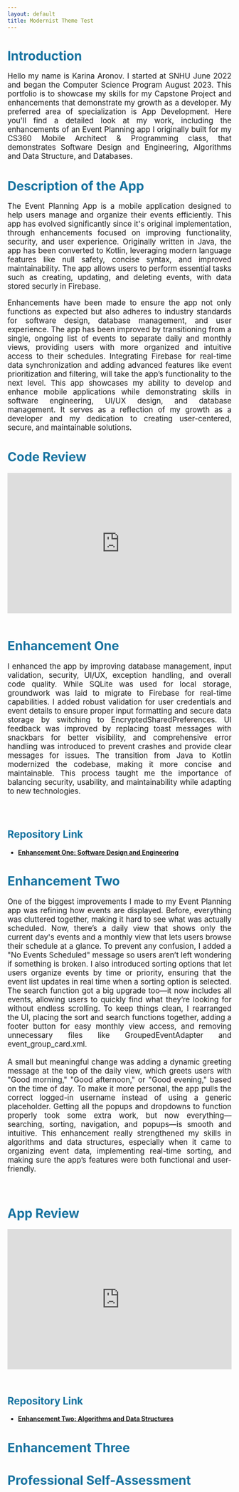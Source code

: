 ```yaml
---
layout: default
title: Modernist Theme Test
---
```


# <span style="color:#1773a0; font-size:1em;">Introduction</span> <br>
<p style="font-size: 1.2em; text-align: justify;">
Hello my name is Karina Aronov. I started at SNHU June 2022 and began the Computer Science Program August 2023. This portfolio is to showcase my skills for my Capstone Project and enhancements that demonstrate my growth as a developer. My preferred area of specialization is App Development. Here you'll find a detailed look at my work, including the enhancements of an Event Planning app I originally built for my CS360 Mobile Architect & Programming class, that demonstrates Software Design and Engineering, Algorithms and Data Structure, and Databases. 
</p>

# <span style="color:#1773a0; font-size:1em;">Description of the App</span> <br>
<p style="font-size: 1.2em; text-align: justify;">
The Event Planning App is a mobile application designed to help users manage and organize their events efficiently. This app has evolved significantly since it's original implementation, through enhancements focused on improving functionality, security, and user experience. Originally written in Java, the app has been converted to Kotlin, leveraging modern language features like null safety, concise syntax, and improved maintainability. The app allows users to perform essential tasks such as creating, updating, and deleting events, with data stored securly in Firebase. <br>
</p>

<p style="font-size: 1.2em; text-align: justify;">
Enhancements have been made to ensure the app not only functions as expected but also adheres to industry standards for software design, database management, and user experience. The app has been improved by transitioning from a single, ongoing list of events to separate daily and monthly views, providing users with more organized and intuitive access to their schedules. Integrating Firebase for real-time data synchronization and adding advanced features like event prioritization and filtering, will take the app’s functionality to the next level. This app showcases my ability to develop and enhance mobile applications while demonstrating skills in software engineering, UI/UX design, and database management. It serves as a reflection of my growth as a developer and my dedication to creating user-centered, secure, and maintainable solutions.
</p>

# <span style="color:#1773a0; font-size:1em;">Code Review</span> <br>
<div style="display: flex; justify-content: center;">
    <iframe width="560" height="315" src="https://www.youtube.com/embed/zeWQIATf0QI?si=LYLm3LlUChoxMCWU" 
        title="YouTube video player" frameborder="0" allow="accelerometer; autoplay; clipboard-write; 
        encrypted-media; gyroscope; picture-in-picture; web-share" 
        referrerpolicy="strict-origin-when-cross-origin" allowfullscreen>
    </iframe>
</div>
<br>

# <span style="color:#1773a0; font-size:1em;">Enhancement One</span> <br>
<p style="font-size: 1.2em; text-align: justify;">
I enhanced the app by improving database management, input validation, security, UI/UX, exception handling, and overall code quality. While SQLite was used for local storage, groundwork was laid to migrate to Firebase for real-time capabilities. I added robust validation for user credentials and event details to ensure proper input formatting and secure data storage by switching to EncryptedSharedPreferences. UI feedback was improved by replacing toast messages with snackbars for better visibility, and comprehensive error handling was introduced to prevent crashes and provide clear messages for issues. The transition from Java to Kotlin modernized the codebase, making it more concise and maintainable. This process taught me the importance of balancing security, usability, and maintainability while adapting to new technologies. <br>
</p> <br>

# <span style="color:#1773a0; font-size:0.8em;">Repository Link <br>
- <a href="https://github.com/kvalerina/kvalerina.github.io/blob/main/Enhancement%201.zip" target="_self"><b>Enhancement One: Software Design and Engineering</b></a> <br>

# <span style="color:#1773a0; font-size:1em;">Enhancement Two <br>
<p style="font-size: 1.2em; text-align: justify;">
One of the biggest improvements I made to my Event Planning app was refining how events are displayed. Before, everything was cluttered together, making it hard to see what was actually scheduled. Now, there’s a daily view that shows only the current day's events and a monthly view that lets users browse their schedule at a glance. To prevent any confusion, I added a "No Events Scheduled" message so users aren’t left wondering if something is broken. I also introduced sorting options that let users organize events by time or priority, ensuring that the event list updates in real time when a sorting option is selected. The search function got a big upgrade too—it now includes all events, allowing users to quickly find what they’re looking for without endless scrolling. To keep things clean, I rearranged the UI, placing the sort and search functions together, adding a footer button for easy monthly view access, and removing unnecessary files like GroupedEventAdapter and event_group_card.xml.
<br> <br>
A small but meaningful change was adding a dynamic greeting message at the top of the daily view, which greets users with "Good morning," "Good afternoon," or "Good evening," based on the time of day. To make it more personal, the app pulls the correct logged-in username instead of using a generic placeholder. Getting all the popups and dropdowns to function properly took some extra work, but now everything—searching, sorting, navigation, and popups—is smooth and intuitive. This enhancement really strengthened my skills in algorithms and data structures, especially when it came to organizing event data, implementing real-time sorting, and making sure the app’s features were both functional and user-friendly.
</p> <br>

# <span style="color:#1773a0; font-size:1em;">App Review</span> <br>
<div style="display: flex; justify-content: center;">
    <iframe width="560" height="315" src="https://www.youtube.com/embed/nJ9i_YvmYKk?si=HH3r-GVpTQ6eKF8W" 
        title="YouTube video player" frameborder="0" allow="accelerometer; autoplay; clipboard-write; 
        encrypted-media; gyroscope; picture-in-picture; web-share" 
        referrerpolicy="strict-origin-when-cross-origin" allowfullscreen></iframe>
</div>
<br>

# <span style="color:#1773a0; font-size:0.8em;">Repository Link <br>
- <a href="https://github.com/kvalerina/kvalerina.github.io/blob/main/Enhancement%201.zip" target="_self"><b>Enhancement Two: Algorithms and Data Structures</b></a> <br>

# <span style="color:#1773a0; font-size:1em;">Enhancement Three <br>
<p style="font-size: 1.2em; text-align: justify;">
</p>

# <span style="color:#1773a0; font-size:1em;">Professional Self-Assessment
<p style="font-size: 1.2em; text-align: justify;">
</p>
